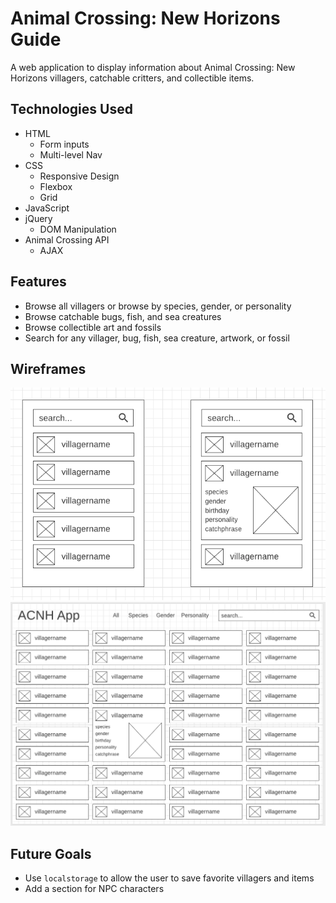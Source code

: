 # Animal Crossing: New Horizons Guide
A web application to display information about Animal Crossing: New Horizons villagers, catchable critters, and collectible items. 

## Technologies Used
* HTML
    * Form inputs
    * Multi-level Nav
* CSS
    * Responsive Design
    * Flexbox
    * Grid
* JavaScript
* jQuery
    * DOM Manipulation
* Animal Crossing API
    * AJAX

## Features
* Browse all villagers or browse by species, gender, or personality
* Browse catchable bugs, fish, and sea creatures
* Browse collectible art and fossils
* Search for any villager, bug, fish, sea creature, artwork, or fossil
## Wireframes
![Wireframe showing mobile layout](./villagers-mobile-wireframe.png)
![Wireframe showing desktop layout](./villagers-desktop-wireframe.png)

## Future Goals
* Use `localstorage` to allow the user to save favorite villagers and items
* Add a section for NPC characters